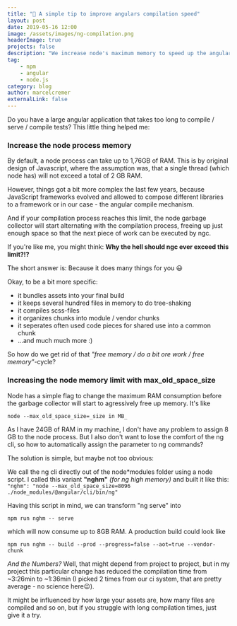 ```yaml
---
title: "🏇 A simple tip to improve angulars compilation speed"
layout: post
date: 2019-05-16 12:00
image: /assets/images/ng-compilation.png
headerImage: true
projects: false
description: "We increase node's maximum memory to speed up the angular build process"
tag:
    - npm
    - angular
    - node.js
category: blog
author: marcelcremer
externalLink: false
---
```


Do you have a large angular application that takes too long to compile / serve / compile tests? This little thing helped me:

### Increase the node process memory

By default, a node process can take up to 1,76GB of RAM. This is by original design of Javascript, where the assumption was, that a single thread (which node has) will not exceed a total of 2 GB RAM.

However, things got a bit more complex the last few years, because JavaScript frameworks evolved and allowed to compose different libraries to a framework or in our case - the angular compile mechanism.

And if your compilation process reaches this limit, the node garbage collector will start alternating with the compilation process, freeing up just enough space so that the next piece of work can be executed by ngc.

If you're like me, you might think: **Why the hell should ngc ever exceed this limit?!?**

The short answer is: Because it does many things for you 😃

Okay, to be a bit more specific:

-   it bundles assets into your final build
-   it keeps several hundred files in memory to do tree-shaking
-   it compiles scss-files
-   it organizes chunks into module / vendor chunks
-   it seperates often used code pieces for shared use into a common chunk
-   ...and much much more :)

So how do we get rid of that _"free memory / do a bit ore work / free memory"_-cycle?

### Increasing the node memory limit with max_old_space_size

Node has a simple flag to change the maximum RAM consumption before the garbage collector will start to agressively free up memory. It's like

`node --max_old_space_size=_size in MB_`

As I have 24GB of RAM in my machine, I don't have any problem to assign 8 GB to the node process. But I also don't want to lose the comfort of the ng cli, so how to automatically assign the parameter to ng commands?

The solution is simple, but maybe not too obvious:

We call the ng cli directly out of the node\*modules folder using a node script. I called this variant **"nghm"** _(for ng high memory)_ and built it like this:
`"nghm": "node --max_old_space_size=8096 ./node_modules/@angular/cli/bin/ng"`

Having this script in mind, we can transform "ng serve" into

`npm run nghm -- serve`

which will now consume up to 8GB RAM. A production build could look like

`npm run nghm -- build --prod --progress=false --aot=true --vendor-chunk`

_And the Numbers?_
Well, that might depend from project to project, but in my project this particular change has reduced the compilation time from ~3:26min to ~1:36min (I picked 2 times from our ci system, that are pretty average - no science here😉).

It might be influenced by how large your assets are, how many files are compiled and so on, but if you struggle with long compilation times, just give it a try.
